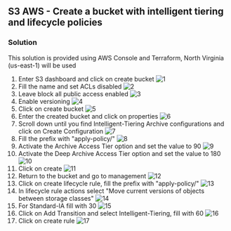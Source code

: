 ## S3 AWS - Create a bucket with intelligent tiering and lifecycle policies

### Solution

This solution is provided using AWS Console and Terraform, North Virginia (us-east-1) will be used

1. Enter S3 dashboard and click on create bucket ![1](images/1.png)
2. Fill the name and set ACLs disabled ![2](images/2.png)
3. Leave block all public access enabled ![3](images/3.png)
4. Enable versioning ![4](images/4.png)
5. Click on create bucket ![5](images/5.png)
6. Enter the created bucket and click on properties ![6](images/6.png)
7. Scroll down until you find Intelligent-Tiering Archive configurations and click on Create Configuration ![7](images/7.png)
8. Fill the prefix with "apply-policy/" ![8](images/8.png)
9. Activate the Archive Access Tier option and set the value to 90 ![9](images/9.png)
10. Activate the Deep Archive Access Tier option and set the value to 180 ![10](images/10.png)
11. Click on create ![11](images/11.png)
12. Return to the bucket and go to management ![12](images/12.png)
13. Click on create lifecycle rule, fill the prefix with "apply-policy/" ![13](images/13.png)
14. In lifecycle rule actions select "Move current versions of objects between storage classes" ![14](images/14.png)
15. For Standard-IA fill with 30 ![15](images/15.png)
16. Click on Add Transition and select Intelligent-Tiering, fill with 60 ![16](images/16.png)
17. Click on create rule ![17](images/17.png)